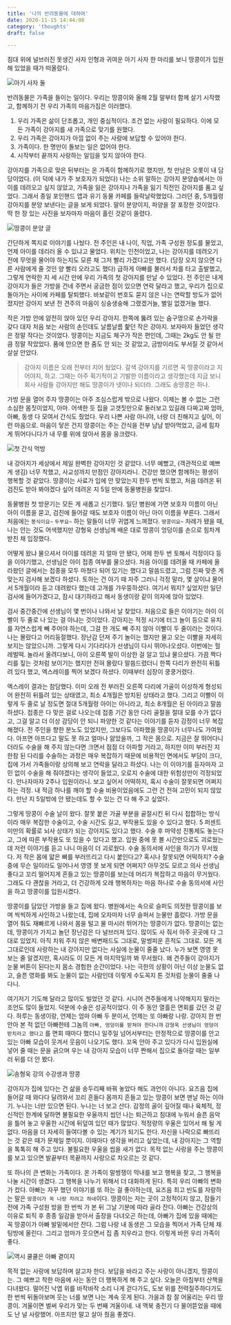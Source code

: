 ```yaml
---
title: '나의 반려동물에 대하여'
date: 2020-11-15 14:44:08
category: 'thoughts'
draft: false

---
```


침대 위에 널브러진 못생긴 사자 인형과 귀여운 아기 사자 한 마리를 보니 땅콩이가 입원해 있었을 때가 떠올랐다.

![아기 사자 둘](./images/peanut_0.png)

반려동물은 가족을 들이는 일이다. 우리는 땅콩이와 올해 2월 말부터 함께 살기 시작했고, 함께하기 전 우리 가족의 마음가짐은 이러했다.

1. 우리 가족은 삶이 단조롭고, 개인 중심적이다. 조건 없는 사랑이 필요하다. 이에 모든 가족이 강아지를 새 가족으로 맞기를 원했다.
2. 우리 가족은 강아지가 아낌 없이 주는 사랑에 보답할 수 있어야 한다.
3. 가족이다. 한 명만이 돌보는 일은 없어야 한다.
4. 시작부터 끝까지 사랑하는 일임을 잊지 않아야 한다.

강아지를 가족으로 맞은 뒤부터는 온 가족이 함께하기로 했지만, 첫 만남은 오롯이 내 담당이었다. (이 덕에 내가 주 보호자가 되었다) 나는 소위 말하는 강아지 분양숍에서는 아이를 데려오고 싶지 않았고, 가족을 잃은 강아지나 가족을 잃기 직전인 강아지를 품고 싶었다. 그래서 종일 포인핸드 앱과 유기 동물 카페를 들락날락했었다. 그러던 중, 5개월령 강아지를 분양 보낸다는 글을 보게 되었다. 말이 분양이지, 파양을 잘 포장한 것이었다. 딱 한 장 있는 사진을 보자마자 마음이 홀린 것같이 쏠렸다.

![땅콩이 분양 글](./images/peanut_1.png)

간단하게 쪽지로 이야기를 나눴다. 전 주인은 내 나이, 직업, 가족 구성원 정도를 물었고, 언제 아이를 데리러 올 수 있냐고 물었다. 위치는 인천이었고, 나는 강아지를 데려오기 전에 무엇을 물어야 하는지도 모른 채 그저 빨리 가겠다고만 했다. (당장 오지 않으면 다른 사람에게 줄 것인 양 빨리 오라고도 했다) 급하게 아빠를 불러서 차를 타고 출발했고, 그렇게 연락한 지 세 시간 만에 우리 가족의 첫 강아지를 만날 수 있었다. 전 주인은 내게 강아지가 들은 가방을 건네 주면서 궁금한 점이 있으면 연락 달라고 했고, 우리가 집으로 돌아가는 사이에 카페를 탈퇴했다. 바보같이 번호도 묻지 않은 나는 연락할 방도가 없어졌지만 강아지 보낸 전 견주의 마음이 싱숭생숭해 그랬겠거늘, 별일 없겠거늘 했다.

작은 가방 안에 얌전히 앉아 있던 우리 강아지. 한쪽에 뚫려 있는 숨구멍으로 손가락을 갖다 대자 처음 보는 사람의 손인데도 날름날름 핥던 작은 강아지. 보자마자 들었던 생각은 정말 작다는 것이었다. 땅콩이는 지금도 체구가 작은 편인데, 그때는 2kg도 안 될 만큼 정말 작았었다. 품에 안으면 한 줌도 안 되는 것 같았고, 금방이라도 부서질 것 같아서 살살 안았다.

> 강아지 이름은 오래 전부터 지어 뒀었다. 갈색 강아지를 기르면 꼭 땅콩이라고 지어야지, 하고. 그때는 아주 획기적이고 기발한 이름이라고 생각했는데 지금 보니 회사 사람들 강아지만 해도 땅콩이가 넷이나 되더라. 그래도 송땅콩은 하나.

가방 문을 열어 주자 땅콩이는 아주 조심스럽게 밖으로 나왔다. 이제는 볼 수 없는 그런 소심한 몸짓이었지, 아마. 어색한 듯 집을 고갯짓만으로 둘러보고 있길래 다짜고짜 엄마, 아빠, 동생 다 모여서 간식도 줬었다. 우리 나쁜 사람 아니야, 너랑 더 친해지고 싶어, 이런 마음으로. 마음이 닿은 건지 땅콩이는 주는 간식을 전부 냠냠 받아먹었고, 금세 힘차게 뛰어다니다가 내 무릎 위에 앉아서 몸을 웅크렸다.

![첫 간식 먹방](./images/peanut_2.jpg)

내 강아지가 세상에서 제일 완벽한 강아지인 것 같았다. 너무 예뻤고, (객관적으로 예쁘게 생김) 너무 착했고, 사교성까지 만점인 강아지라니. 건강만 했으면 함께하는 평생이 행복할 것 같았다. 땅콩이는 사료가 입에 안 맞았는지 한두 번씩 토했고, 처음 데려온 뒤 검진도 받아 봐야겠다 싶어 데려온 지 5일 만에 동물병원을 찾았다.

동물병원 첫 방문기는 모든 게 새롭고 신기했다. 일단 병원에 가면 보호자 이름이 아닌 아이 이름을 묻고, 검진에 들어갈 때도 보호자 이름이 아닌 아이 이름을 부른다. 그래서 처음에는 `봉식이요~` `두부요~` 하는 말들이 너무 귀엽게 느껴졌다. `땅콩이요~` 차례가 됐을 때, 나는 안는 것도 어색했지만 강형욱 선생님께 배운 대로 땅콩이 엉덩이를 손으로 힘차게 받친 채 입장했다.

어떻게 왔냐 물으셔서 아이를 데려온 지 얼마 안 됐다, 어제 한두 번 토해서 걱정이다 등을 이야기했고, 선생님은 아이 접종 여부를 물으셨다. 처음 아이를 데려올 때 카페에 올라왔던 글에서는 접종을 모두 마쳤다 되어 있기는 했다고 말씀드렸고, 그럼 진짜 맞춘 게 맞는지 검사해 보겠다 하셨다. 토하는 건 아기 때 자주 그러니 걱정 말라, 몇 살이냐 물어서 5개월이라 듣고 데려왔다 했는데 고개를 갸우뚱하셨다. 여기서 뭐지? 싶었지만 일단 검사에 들어가겠다고, 잠시 대기하라고 해서 동생이랑 같이 의자에 앉아 있었다.

검사 중간중간에 선생님이 몇 번이나 나와서 날 찾았다. 처음으로 들은 이야기는 아이 이빨이 두 줄로 나 있는 걸 아냐는 것이었다. 강아지는 적정 시기에 터그 놀이 등으로 유치를 자연스럽게 빼 주어야 하는데, 그걸 한 개도 빼 주지 않아 이빨이 두 줄이라는 것이다. 나는 몰랐다고 어리둥절했다. 장난감 던져 주기 놀이는 했지만 물고 오는 이빨을 자세히 보지는 않았으니까. 그렇게 다시 기다리다가 선생님이 다시 뛰어나오셨다. 이번에는 헐레벌떡. 놀라서 올려다보니, 아이 오른쪽 발이 이상한 걸 알고 있냐 물으셨다. 가끔 짝다리를 짚는 것처럼 보이기는 했지만 전혀 몰랐다 말씀드렸더니 한쪽 다리가 완전히 뒤틀려 있다 했고, 엑스레이를 찍어 보겠다 하셨다. 이때부터 심장이 쿵쿵거렸다.

엑스레이 결과는 참담했다. 이미 오래 전 부러진 오른쪽 다리에 가골이 이상하게 형성되어 완전히 뒤틀려 있는 상태였고, 최소 4개월은 방치된 상태라고 했다. 그리고 이빨이 이렇게 두 줄로 날 정도면 절대 5개월령 아이는 아니라고, 최소 8개월은 된 아이라고 말씀하셨다. 접종은 다 맞은 걸로 나오는데 접종 기간 동안 다리 골절을 절대 모를 수가 없다고, 그걸 알고 더 이상 감당이 안 되니 파양한 것 같다는 이야기를 듣자 감정이 너무 복잡해졌다. 전 주인을 향한 분노도 있었지만, 그보다도 아파했을 땅콩이가 너무나도 가여웠다. 아프면 아프다고 말도 못 하고 얼마나 앓았을까, 그 작은 몸으로. 지금은 잘 뛰어다니더라도 수술을 해 주지 않는다면 크면서 점점 더 아파할 거라고, 하지만 이미 부러진 지 한참 된 다리를 수술하는 과정은 매우 복잡하기 때문에 비용적인 면에서도 부담이 크다, 집에 가서 가족들이랑 상의해 보고 연락을 달라고 하셨다. 나는 이 이야기를 듣자마자 고민 없이 수술을 해 줘야겠다는 생각이 들었고, 오로지 수술에 대한 위험성만이 걱정되었다. 만나자마자 2주나 입원이라니. 보고 싶어서 어떡하지, 혹시 수술이 잘못되면 어쩌지 하는 걱정. 내 적금 하나를 깨야 할 수술 비용이었음에도 그런 건 전혀 고민이 되지 않았다. 만난 지 5일밖에 안 됐는데도 할 수 있는 건 다 해 주고 싶었다.

그렇게 땅콩이 수술 날이 왔다. 잘못 붙은 가골 부분을 골절시킨 뒤 다시 접합하는 방식이라 매우 복잡한 수술이고, 수술 시간도 길고, 부작용도 있을 수 있다고 했다. 5 퍼센트 미만의 확률로 뇌사 상태가 되는 강아지도 있다고 했다. 수술 후 마약성 진통제도 놓는다고, 그에 따른 부작용도 또 있을 수 있다고 했고. 입원 중에 못 볼 시간만으로도 괴로웠는데 저런 이야기를 듣고 나니 마음이 더 괴로웠다. 수술 동의서에 사인을 하기가 무서웠다. 저 작은 몸에 얇은 뼈를 부러뜨리고 다시 붙인다고? 혹시나 잘못되면 어떡하지? 수술 중에 무슨 일이라도 일어나서 영영 못 보게 되면 어쩌지? 아무것도 모르고 의사 선생님 좋다고 꼬리 떨어지게 흔들고 있는 땅콩이를 보는데 머리가 복잡하고 마음이 무거웠다. 그래도 다 괜찮을 거라고, 더 건강하게 오래 행복하자는 마음 하나로 수술 동의서에 사인을 하고 땅콩이를 입원시켰다.

땅콩이를 담았던 가방을 들고 집에 왔다. 병원에서는 속으로 슬퍼도 의젓한 땅콩이를 보며 씩씩하게 사인하고 나왔는데, 집에 오자마자 너무 슬퍼서 눈물만 흘렀다. 가방 문을 열어 줘도 재빠르게 나와서 몸을 털고 물 마시러 뛰어가는 땅콩이가 없다. 땅콩이는 없는데, 땅콩이가 가지고 놀던 장난감은 다 널브러져 있다. 많이도 사 줘서 아주 곳곳에 다 그대로 있었지. 아직 치워 주지 않은 배변패드도 그대로, 말썽피운 흔적도 그대로. 모든 게 그대로인데 사랑하는 내 강아지만 없다는 사실에 눈물이 줄줄 났다. 누가 보면 영영 못 보는 줄 알겠지만, 혹시라도 이 모든 게 마지막일까 봐 무서웠다. 왜 견주들이 강아지가 눈물 버튼이 된다는지 몸소 경험한 순간이었다. 나는 극한의 상황이 아닌 이상 눈물도 없고, 슬픈 영화를 봐도 눈물이 없는 사람인데 이렇게 수도꼭지 튼 것처럼 눈물이 줄줄 나다니.

여기저기 기도해 달라고 많이도 빌었던 것 같다. 시니어 견주들에게 나약해지지 말라는 조언도 많이 들었지. 덕분에 수술은 성공적이었다. 이 주 동안 열흘은 면회를 갔던 것 같다. 하루는 동생이랑, 언제는 엄마 아빠 두 분이서, 언제는 또 아빠랑 나랑. 강아지 한 번 안아 본 적 없던 아빠한테 그놈의 `아빠, 엉덩이를 받쳐야 한다니까` `강형욱 선생님이 엉덩이 받치라고 했다고` 를 면회 때마다 했더니 일주일 넘어서부터는 안정적으로 땅콩이를 안고 있는 아빠 모습이 웃겨서 웃음이 나오기도 했다. 꼬옥 안아 주고 있다가 다시 입원실에 넣어 줄 때는 문을 긁으며 우는 내 강아지 모습이 너무 짠해서 집으로 돌아갈 때는 일부러 뒤를 더 안 봤다. 

![송형욱 강의 수강생과 땅콩](./images/peanut_3.png)

강아지가 집에 있다는 건 삶을 송두리째 바꿔 놓았다 해도 과언이 아니다. 요즈음 집에 들어갈 때 와다다 달려와서 꼬리 흔들다 몸까지 흔들고 있는 땅콩이 보면 맨날 하는 이야기. 누나는 너만 있으면 된다. 누나는 너 보고 산다. 감정의 골이 깊어질 때나 육체적, 정신적인 한계에 달하면 불필요한 우울까지 씹던 나는 퇴근하고 침대에 누워서 슬픈 음악을 틀어 놓고 우울한 시간에 뒤덮여 있던 때가 많았다. 적정량의 우울은 있어서 해 될 게 없다. 마음을 더 자세히 들여다볼 수 있는 계기가 되기도 한다. 자신을 나락으로 빠뜨리는 것 같은 때가 문제일 뿐이지. 이때마다 생각을 버리고 싶었는데, 내 강아지는 그 역할을 톡톡히 해 주고 있다. 불필요한 우울을 씹을 새가 없다. 목적 없는 사랑을 주는 땅콩이를 보고 있으면 발끝부터 목끝까지 사랑으로 차오르는 것 같다. 

또 하나의 큰 변화는 가족이다. 온 가족이 말썽쟁이 막내를 보고 행복을 찾고, 그 행복을 나눌 시간이 생겼다. 그 행복을 나누기 위해서 더 대화하게 된다. 특히 우리 아빠의 변화가 컸다. 아빠는 자꾸 했던 이야기를 또 하는 걸 좋아하는데, 요즈음 최고 빈도를 자랑하는 말은 `땅콩이가 꼭 나랑 자려고 하네`이다. 땅콩이는 자는 곳이 고정적이지 않고, 잠들기 전에 가족 구성원 방을 한 번씩 가 본 뒤 그날 기분에 따라 골라 잔다. 아빠는 건강상의 이유로 퇴직 후 종종 일감을 받아서 출장을 다녀오곤 하는데, 아빠가 집에 있을 때에는 꼭 땅콩이가 아빠 발밑에서만 잔다. 그럼 나랑 내 동생은 그 모습을 찍어서 가족 단체 채팅방에 올린다. 그리고 엄마가 웃으면서 집 좀 치우라고 한다. 이렇게 바뀐 우리 가족이 좋다.

![역시 쿨쿨은 아빠 곁이지](./images/peanut_4.jpg)

목적 없는 사랑에 보답하며 살고자 한다. 보답을 바라고 주는 사랑이 아니겠지, 땅콩이는. 그 예쁘고 착한 마음에 사는 동안 더 행복하게 해 주고 싶다. 오늘은 아침부터 산책을 다녀왔다. 떨어진 낙엽 위를 바작바작 소리 나게 걷다가도, 도보 위를 전력질주하다가도 한 번씩 뒤돌아보며 웃는 너를 보면 나는 계속 웃게 된다. 가을과 참 잘 어울리는 우리 땅콩이. 겨울이면 벌써 우리가 맞는 두 번째 겨울이네. 내 맥북 충전기 다 물어뜯었을 때에도 난 널 사랑했어. 아프지만 말고 살아 줬음 좋겠다.

